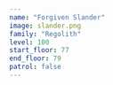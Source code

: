```yaml
---
name: "Forgiven Slander"
image: slander.png
family: "Regolith"
level: 100
start_floor: 77
end_floor: 79
patrol: false
---
```

